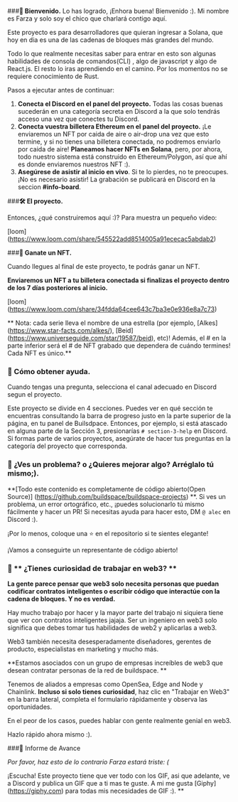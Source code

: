 ###**👋 Bienvenido.**
Lo has logrado, ¡Enhora buena! Bienvenido :). Mi nombre es Farza y solo soy el chico que charlará contigo aquí.

Este proyecto es para desarrolladores que quieran ingresar a Solana, que hoy en dia es una de las cadenas de bloques más grandes del mundo.

Todo lo que realmente necesitas saber para  entrar en esto son algunas habilidades de consola de comandos(CLI) , algo de javascript y algo de React.js. El resto lo iras aprendiendo en el camino. Por los momentos no se requiere conocimiento de Rust.

Pasos a ejecutar antes de continuar:
1. **Conecta el Discord en el panel del proyecto.** Todas las cosas buenas sucederán en una categoría secreta en Discord a la que solo tendrás acceso una vez que conectes tu Discord.
2. **Conecta vuestra billetera Ethereum en el panel del proyecto.** ¡Le enviaremos un NFT por caida de aire o air-drop una vez que esto termine, y si no tienes una billetera conectada, no podremos enviarlo por caida de aire! **Planeamos hacer NFTs en Solana**, pero, por ahora, todo nuestro sistema está construido en Ethereum/Polygon, así que ahí es donde enviaremos nuestros NFT :).
3. **Asegúrese de asistir al inicio en vivo**. Si te lo pierdes, no te preocupes. ¡No es necesario asistir! La grabación se publicará en Discord en la seccion **#info-board**.

###**🛠 El proyecto.**

Entonces, ¿qué construiremos aquí :)? Para muestra un pequeño video:

[loom] (https://www.loom.com/share/545522add8514005a91ececac5abdab2)

###**💎 Ganate un NFT.**

Cuando llegues al final de este proyecto, te podrás ganar un NFT.

**Enviaremos un NFT a tu billetera conectada si finalizas el proyecto dentro de los 7 días posteriores al inicio.**

[loom] (https://www.loom.com/share/34fdda64cee643c7ba3e0e936e8a7c73)

** Nota: cada serie lleva el nombre de una estrella (por ejemplo, [Alkes] (https://www.star-facts.com/alkes/), [Beid] (https://www.universeguide.com/star/19587/beid), etc)! Además, el # en la parte inferior será el # de NFT grabado que dependera de cuándo termines! Cada NFT es único.**

### **🤚 Cómo obtener ayuda.**

Cuando tengas una pregunta, selecciona el canal adecuado en Discord segun el proyecto.

Este proyecto se divide en 4 secciones. Puedes ver en qué sección te encuentras consultando la barra de progreso justo en la parte superior de la página,  en tu panel de Builsdpace. Entonces, por ejemplo, si está atascado en alguna parte de la Sección 3, presionarías `# section-3-help` en Discord. Si formas parte de varios proyectos, asegúrate de hacer tus preguntas en la categoría del proyecto que corresponda.

### **🤘 ¿Ves un problema? o ¿Quieres mejorar algo? Arréglalo tú mismo;).**

**[Todo este contenido es completamente de código abierto(Open Source)] (https://github.com/buildspace/buildspace-projects) **. Si ves un problema, un error ortográfico, etc., ¡puedes solucionarlo tú mismo fácilmente y hacer un PR! Si necesitas ayuda para hacer esto, DM `@ alec` en Discord :).

¡Por lo menos, coloque una ⭐ en el repositorio si te sientes elegante!

¡Vamos a conseguirte un representante de código abierto!

### 👀 ** ¿Tienes curiosidad de trabajar en web3? **

**La gente parece pensar que web3 solo necesita personas que puedan codificar contratos inteligentes o escribir código que interactúe con la cadena de bloques. Y no es verdad.**

Hay mucho trabajo por hacer y la mayor parte del trabajo ni siquiera tiene que ver con contratos inteligentes jajaja. Ser un ingeniero en web3 solo significa que debes tomar tus habilidades de web2 y aplicarlas a web3.

Web3 también necesita desesperadamente diseñadores, gerentes de producto, especialistas en marketing y mucho más.

**Estamos asociados con un grupo de empresas increíbles de web3 que desean contratar personas de la red de buildspace. **

Tenemos de aliados a empresas como OpenSea, Edge and Node y Chainlink. **Incluso si solo tienes curiosidad**, haz clic en "Trabajar en Web3" en la barra lateral, completa el formulario rápidamente y observa las oportunidades.

En el peor de los casos, puedes hablar con gente realmente genial en web3.

Hazlo rápido ahora mismo :).

###🚨 Informe de Avance

*Por favor, haz esto de lo contrario Farza estará triste: (*

¡Escucha! Este proyecto tiene que ver todo con los GIF, asi que adelante, ve a Discord y publica un GIF que a ti mas te guste. A mi me gusta [Giphy] (https://giphy.com) para todas mis necesidades de GIF :).
**
